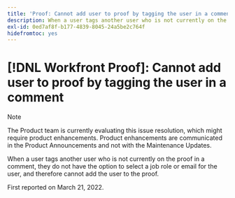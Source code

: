 ```yaml
---
title: 'Proof: Cannot add user to proof by tagging the user in a comment'
description: When a user tags another user who is not currently on the proof in a comment, they do not have the option to select a job role or email for the user, and therefore cannot add the user to the proof.
exl-id: 0ed7af8f-b177-4839-8045-24a5be2c764f
hidefromtoc: yes
---
```

# [!DNL Workfront Proof]: Cannot add user to proof by tagging the user in a comment

<!--Converted to story-->

>[!NOTE]
>
>The Product team is currently evaluating this issue resolution, which might require product enhancements. Product enhancements are communicated in the Product Announcements and not with the Maintenance Updates.

When a user tags another user who is not currently on the proof in a comment, they do not have the option to select a job role or email for the user, and therefore cannot add the user to the proof.

First reported on March 21, 2022.
